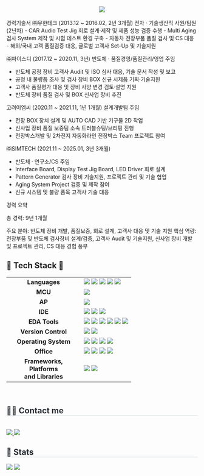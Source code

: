 <div align= "center">
    <img src="https://capsule-render.vercel.app/api?type=wave&color=gradient&height=180&text=미래에%20도전하는%20Hwan&animation=twinkling&fontColor=000000&fontSize=70" />
</div>

<br>
경력기술서
㈜무한테크 (2013.12 ~ 2016.02, 2년 3개월)
전자 · 기술생산직 사원/팀원 (2년차)
- CAR Audio Test Jig 회로 설계·제작 및 제품 성능 검증 수행
- Multi Aging 검사 System 제작 및 시험 테스트 환경 구축
- 자동차 전장부품 품질 검사 및 CS 대응
- 해외/국내 고객 품질검증 대응, 글로벌 고객사 Set-Up 및 기술지원

㈜파이스디 (2017.12 ~ 2020.11, 3년)
반도체 · 품질경영/품질관리/영업 주임
- 반도체 공정 장비 고객사 Audit 및 ISO 심사 대응, 기술 문서 작성 및 보고
- 공정 내 불량품 조사 및 검사 장비 BOX 신규 시제품 기획·기술지원
- 고객사 품질평가 대응 및 장비 사양 변경 검토·설명 지원
- 반도체 장비 품질 검사 및 BOX 신사업 장비 추진

고려이엠씨 (2020.11 ~ 2021.11, 1년 1개월)
설계개발팀 주임
- 전장 BOX 장치 설계 및 AUTO CAD 기반 기구물 2D 작업
- 신사업 장비 품질 보증팀 소속 트러블슈팅/브리핑 진행
- 전장박스개발 및 2차전지 자동화라인 전장박스 Team 프로젝트 참여

㈜SIMTECH (2021.11 ~ 2025.01, 3년 3개월)
- 반도체 · 연구소/CS 주임
- Interface Board, Display Test Jig Board, LED Driver 회로 설계
- Pattern Generator 검사 장비 기술지원, 프로젝트 관리 및 기술 협업
- Aging System Project 검증 및 제작 참여
- 신규 시스템 및 불량 품목 고객사 기술 대응

경력 요약

총 경력: 9년 1개월

주요 분야: 반도체 장비 개발, 품질보증, 회로 설계, 고객사 대응 및 기술 지원
핵심 역량: 전장부품 및 반도체 검사장비 설계/검증, 고객사 Audit 및 기술지원, 신사업 장비 개발 및 프로젝트 관리, CS 대응 경험 풍부
## 🚀 Tech Stack 🚀

<table>
  <tr>
    <td align="center" width="180"><strong>Languages</strong></td>
    <td>
      <img src="https://img.shields.io/badge/C-A8B9CC?style=for-the-badge&logo=c&logoColor=white"/>
      <img src="https://img.shields.io/badge/Python-3776AB?style=for-the-badge&logo=python&logoColor=white"/>
      <img src="https://img.shields.io/badge/Verilog-90C0DE?style=for-the-badge"/>
      <img src="https://img.shields.io/badge/SystemVerilog-77A651?style=for-the-badge"/>
      <img src="https://img.shields.io/badge/Markdown-000000?style=for-the-badge&logo=markdown&logoColor=white"/>
    </td>
  </tr>
  <tr>
    <td align="center"><strong>MCU</strong></td>
    <td>
      <img src="https://img.shields.io/badge/ATmega128-E34F26?style=for-the-badge&logo=microchip-technology&logoColor=white"/>
    </td>
  </tr>
  <tr>
    <td align="center"><strong>AP</strong></td>
    <td>
      <img src="https://img.shields.io/badge/Raspberry%20Pi-A22846?style=for-the-badge&logo=raspberry-pi&logoColor=white"/>
    </td>
  </tr>
  <tr>
    <td align="center"><strong>IDE</strong></td>
    <td>
      <img src="https://img.shields.io/badge/Vivado-8E2285?style=for-the-badge&logo=xilinx&logoColor=white"/>
      <img src="https://img.shields.io/badge/Visual%20Studio%20Code-007ACC?style=for-the-badge&logo=visual-studio-code&logoColor=white"/>
      <img src="https://img.shields.io/badge/Visual%20Studio-5C2D91?style=for-the-badge&logo=visual-studio&logoColor=white"/>
    </td>
  </tr>
  <tr>
    <td align="center"><strong>EDA Tools</strong></td>
    <td>
      <img src="https://img.shields.io/badge/VCS-00A652?style=for-the-badge&logo=synopsys&logoColor=white"/>
      <img src="https://img.shields.io/badge/Verdi-00A652?style=for-the-badge&logo=synopsys&logoColor=white"/>
      <img src="https://img.shields.io/badge/OrCAD-CC0000?style=for-the-badge&logo=orcid&logoColor=white"/>
      <img src="https://img.shields.io/badge/AutoCAD-EE1C25?style=for-the-badge&logo=autodesk&logoColor=white"/>
      <img src="https://img.shields.io/badge/EPLAN-0078D7?style=for-the-badge"/>
      <img src="https://img.shields.io/badge/PADS-006699?style=for-the-badge"/>
    </td>
  </tr>
  <tr>
    <td align="center"><strong>Version Control</strong></td>
    <td>
      <img src="https://img.shields.io/badge/Git-F05032?style=for-the-badge&logo=git&logoColor=white"/>
      <img src="https://img.shields.io/badge/GitHub-181717?style=for-the-badge&logo=github&logoColor=white"/>
    </td>
  </tr>
  <tr>
    <td align="center"><strong>Operating System</strong></td>
    <td>
      <img src="https://img.shields.io/badge/Linux-FCC624?style=for-the-badge&logo=linux&logoColor=black"/>
      <img src="https://img.shields.io/badge/Ubuntu-E95420?style=for-the-badge&logo=ubuntu&logoColor=white"/>
      <img src="https://img.shields.io/badge/CentOS-22225B?style=for-the-badge&logo=centos&logoColor=white"/>
      <img src="https://img.shields.io/badge/Windows-0078D6?style=for-the-badge&logo=windows&logoColor=white"/>
    </td>
  </tr>
  <tr>
    <td align="center"><strong>Office</strong></td>
    <td>
      <img src="https://img.shields.io/badge/Microsoft%20Excel-217346?style=for-the-badge&logo=microsoft-excel&logoColor=white"/>
      <img src="https://img.shields.io/badge/Microsoft%20Word-2B579A?style=for-the-badge&logo=microsoft-word&logoColor=white"/>
      <img src="https://img.shields.io/badge/Microsoft%20PowerPoint-B7472A?style=for-the-badge&logo=microsoft-powerpoint&logoColor=white"/>
      <img src="https://img.shields.io/badge/Microsoft%20Office-D83B01?style=for-the-badge&logo=microsoft-office&logoColor=white"/>
    </td>
  </tr>
  <tr>
    <td align="center"><strong>Frameworks, Platforms<br/>and Libraries</strong></td>
    <td>
      <img src="https://img.shields.io/badge/Anaconda-44A833?style=for-the-badge&logo=anaconda&logoColor=white"/>
      <img src="https://img.shields.io/badge/OpenCV-5C3EE8?style=for-the-badge&logo=opencv&logoColor=white"/>
    </td>
  </tr>
</table>

<br>

<div style="text-align: left;">
<h2 style="border-bottom: 1px solid #d8dee4; color: #282d33;"> 🧑‍💻 Contact me </h2> <br> 
<div style="text-align: left;"> 
    <a href=> <img src="https://img.shields.io/badge/Notion-000000?style=flat-square&logo=Notion&logoColor=white&link="> </a>
    <a href=mailto:ssgjh12@gmail.com> <img src="https://img.shields.io/badge/Gmail-EA4335?style=flat-square&logo=Gmail&logoColor=white&link=mailto:ssgjh12@gmail.com"> </a>
</div>  
</div>

<div style="text-align: left;"> 
<h2 style="border-bottom: 1px solid #d8dee4; color: #282d33;"> 🏅 Stats </h2> 
<div style="text-align: left;"> 
    <img src="https://github-readme-stats.vercel.app/api?username=Alex&custom_title=Alex's Github Stat&bg_color=180,000000,&title_color=000000&text_color=000000"/>
    <img src="https://github-readme-stats.vercel.app/api/top-langs/?username=Alex&layout=compact&bg_color=180,000000,&title_color=000000&text_color=000000"/>
</div> 
</div>
